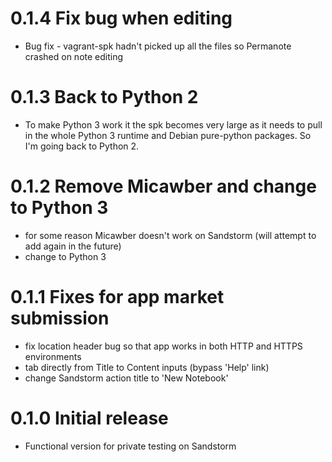 # 0.1.4 Fix bug when editing

- Bug fix - vagrant-spk hadn't picked up all the files so Permanote crashed on note editing

# 0.1.3 Back to Python 2

- To make Python 3 work it the spk becomes very large as it needs to pull in the whole Python 3 runtime and Debian pure-python packages. So I'm going back to Python 2.

# 0.1.2 Remove Micawber and change to Python 3

- for some reason Micawber doesn't work on Sandstorm (will attempt to add again in the future)
- change to Python 3

# 0.1.1 Fixes for app market submission

- fix location header bug so that app works in both HTTP and HTTPS environments
- tab directly from Title to Content inputs (bypass 'Help' link)
- change Sandstorm action title to 'New Notebook'

# 0.1.0 Initial release

- Functional version for private testing on Sandstorm
